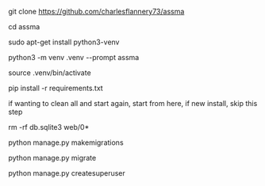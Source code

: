 git clone https://github.com/charlesflannery73/assma

cd assma

sudo apt-get install python3-venv

python3 -m venv .venv --prompt assma

source .venv/bin/activate

pip install -r requirements.txt

if wanting to clean all and start again, start from here, if new install, skip this step

rm -rf db.sqlite3 web/0*

python manage.py makemigrations

python manage.py migrate

python manage.py createsuperuser
